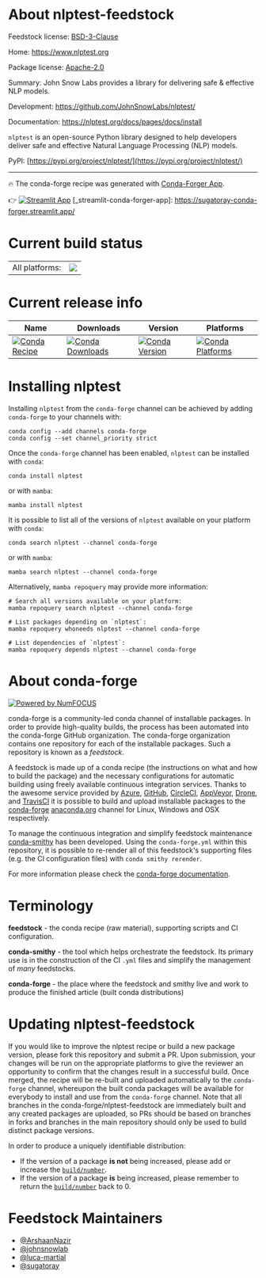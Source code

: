 About nlptest-feedstock
=======================

Feedstock license: [BSD-3-Clause](https://github.com/conda-forge/nlptest-feedstock/blob/main/LICENSE.txt)

Home: https://www.nlptest.org

Package license: [Apache-2.0](https://github.com/JohnSnowLabs/nlptest/blob/main/LICENSE)

Summary: John Snow Labs provides a library for delivering safe & effective NLP models.

Development: https://github.com/JohnSnowLabs/nlptest/

Documentation: https://nlptest.org/docs/pages/docs/install

`nlptest` is an open-source Python library designed to help developers
deliver safe and effective Natural Language Processing (NLP) models.

PyPI: [https://pypi.org/project/nlptest/](https://pypi.org/project/nlptest/)

---
:fire: The conda-forge recipe was generated with [Conda-Forger App](https://sugatoray-conda-forger.streamlit.app/).

:point_right: [![Streamlit App](https://static.streamlit.io/badges/streamlit_badge_black_white.svg)](https://sugatoray-conda-forger.streamlit.app/)
[_streamlit-conda-forger-app]: https://sugatoray-conda-forger.streamlit.app/


Current build status
====================


<table><tr><td>All platforms:</td>
    <td>
      <a href="https://dev.azure.com/conda-forge/feedstock-builds/_build/latest?definitionId=19133&branchName=main">
        <img src="https://dev.azure.com/conda-forge/feedstock-builds/_apis/build/status/nlptest-feedstock?branchName=main">
      </a>
    </td>
  </tr>
</table>

Current release info
====================

| Name | Downloads | Version | Platforms |
| --- | --- | --- | --- |
| [![Conda Recipe](https://img.shields.io/badge/recipe-nlptest-green.svg)](https://anaconda.org/conda-forge/nlptest) | [![Conda Downloads](https://img.shields.io/conda/dn/conda-forge/nlptest.svg)](https://anaconda.org/conda-forge/nlptest) | [![Conda Version](https://img.shields.io/conda/vn/conda-forge/nlptest.svg)](https://anaconda.org/conda-forge/nlptest) | [![Conda Platforms](https://img.shields.io/conda/pn/conda-forge/nlptest.svg)](https://anaconda.org/conda-forge/nlptest) |

Installing nlptest
==================

Installing `nlptest` from the `conda-forge` channel can be achieved by adding `conda-forge` to your channels with:

```
conda config --add channels conda-forge
conda config --set channel_priority strict
```

Once the `conda-forge` channel has been enabled, `nlptest` can be installed with `conda`:

```
conda install nlptest
```

or with `mamba`:

```
mamba install nlptest
```

It is possible to list all of the versions of `nlptest` available on your platform with `conda`:

```
conda search nlptest --channel conda-forge
```

or with `mamba`:

```
mamba search nlptest --channel conda-forge
```

Alternatively, `mamba repoquery` may provide more information:

```
# Search all versions available on your platform:
mamba repoquery search nlptest --channel conda-forge

# List packages depending on `nlptest`:
mamba repoquery whoneeds nlptest --channel conda-forge

# List dependencies of `nlptest`:
mamba repoquery depends nlptest --channel conda-forge
```


About conda-forge
=================

[![Powered by
NumFOCUS](https://img.shields.io/badge/powered%20by-NumFOCUS-orange.svg?style=flat&colorA=E1523D&colorB=007D8A)](https://numfocus.org)

conda-forge is a community-led conda channel of installable packages.
In order to provide high-quality builds, the process has been automated into the
conda-forge GitHub organization. The conda-forge organization contains one repository
for each of the installable packages. Such a repository is known as a *feedstock*.

A feedstock is made up of a conda recipe (the instructions on what and how to build
the package) and the necessary configurations for automatic building using freely
available continuous integration services. Thanks to the awesome service provided by
[Azure](https://azure.microsoft.com/en-us/services/devops/), [GitHub](https://github.com/),
[CircleCI](https://circleci.com/), [AppVeyor](https://www.appveyor.com/),
[Drone](https://cloud.drone.io/welcome), and [TravisCI](https://travis-ci.com/)
it is possible to build and upload installable packages to the
[conda-forge](https://anaconda.org/conda-forge) [anaconda.org](https://anaconda.org/)
channel for Linux, Windows and OSX respectively.

To manage the continuous integration and simplify feedstock maintenance
[conda-smithy](https://github.com/conda-forge/conda-smithy) has been developed.
Using the ``conda-forge.yml`` within this repository, it is possible to re-render all of
this feedstock's supporting files (e.g. the CI configuration files) with ``conda smithy rerender``.

For more information please check the [conda-forge documentation](https://conda-forge.org/docs/).

Terminology
===========

**feedstock** - the conda recipe (raw material), supporting scripts and CI configuration.

**conda-smithy** - the tool which helps orchestrate the feedstock.
                   Its primary use is in the construction of the CI ``.yml`` files
                   and simplify the management of *many* feedstocks.

**conda-forge** - the place where the feedstock and smithy live and work to
                  produce the finished article (built conda distributions)


Updating nlptest-feedstock
==========================

If you would like to improve the nlptest recipe or build a new
package version, please fork this repository and submit a PR. Upon submission,
your changes will be run on the appropriate platforms to give the reviewer an
opportunity to confirm that the changes result in a successful build. Once
merged, the recipe will be re-built and uploaded automatically to the
`conda-forge` channel, whereupon the built conda packages will be available for
everybody to install and use from the `conda-forge` channel.
Note that all branches in the conda-forge/nlptest-feedstock are
immediately built and any created packages are uploaded, so PRs should be based
on branches in forks and branches in the main repository should only be used to
build distinct package versions.

In order to produce a uniquely identifiable distribution:
 * If the version of a package **is not** being increased, please add or increase
   the [``build/number``](https://docs.conda.io/projects/conda-build/en/latest/resources/define-metadata.html#build-number-and-string).
 * If the version of a package **is** being increased, please remember to return
   the [``build/number``](https://docs.conda.io/projects/conda-build/en/latest/resources/define-metadata.html#build-number-and-string)
   back to 0.

Feedstock Maintainers
=====================

* [@ArshaanNazir](https://github.com/ArshaanNazir/)
* [@johnsnowlab](https://github.com/johnsnowlab/)
* [@luca-martial](https://github.com/luca-martial/)
* [@sugatoray](https://github.com/sugatoray/)

